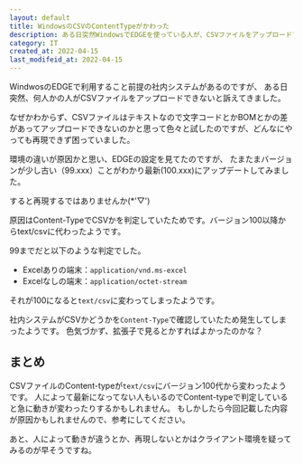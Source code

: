 ```yaml
---
layout: default
title: WindowsのCSVのContentTypeがかわった
description: ある日突然WindowsでEDGEを使っている人が、CSVファイルをアップロードできなくなりました。原因はContentTypeでCSVかを判定していたためです。バージョン100以降からtext/csvに代わったようです。
category: IT
created_at: 2022-04-15
last_modifeid_at: 2022-04-15
---
```


WindwosのEDGEで利用すること前提の社内システムがあるのですが、
ある日突然、何人かの人がCSVファイルをアップロードできないと訴えてきました。

なぜかわからず、CSVファイルはテキストなので文字コードとかBOMとかの差があってアップロードできないのかと思って色々と試したのですが、どんなにやっても再現できず困っていました。

環境の違いが原因かと思い、EDGEの設定を見てたのですが、
たまたまバージョンが少し古い（99.xxx）ことがわかり最新(100.xxx)にアップデートしてみました。

すると再現するではありませんか(*'▽')

原因はContent-TypeでCSVかを判定していたためです。バージョン100以降からtext/csvに代わったようです。

99までだと以下のような判定でした。
- Excelありの端末：`application/vnd.ms-excel`
- Excelなしの端末：`application/octet-stream`

それが100になると`text/csv`に変わってしまったようです。

社内システムがCSVかどうかを`Content-Type`で確認していたため発生してしまったようです。
色気づかず、拡張子で見るとかすればよかったのかな？

## まとめ

CSVファイルのContent-typeが`text/csv`にバージョン100代から変わったようです。
人によって最新になってない人もいるのでContent-typeで判定していると急に動きが変わったりするかもしれません。
もしかしたら今回記載した内容が原因かもしれませんので、参考にしてください。

あと、人によって動きが違うとか、再現しないとかはクライアント環境を疑ってみるのが早そうですね。